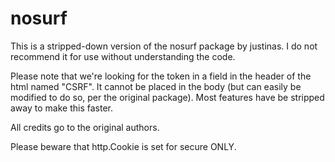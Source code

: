 # nosurf

This is a stripped-down version of the nosurf package by justinas. I do not recommend it for use without understanding the code.

Please note that we're looking for the token in a field in the header of the html named "CSRF". It cannot be placed in the body (but can easily be modified to do so, per the original package). Most features have be stripped away to make this faster.

All credits go to the original authors.

Please beware that http.Cookie is set for secure ONLY.